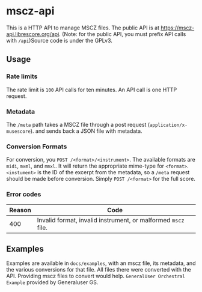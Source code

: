 # mscz-api
This is a HTTP API to manage MSCZ files. The public API is at https://mscz-api.librescore.org/api. (Note: for the public API, you must prefix API calls with `/api`)Source code is under the GPLv3.
## Usage
### Rate limits
The rate limit is `100` API calls for ten minutes. An API call is one HTTP request.
### Metadata
The `/meta` path takes a MSCZ file through a post request (`application/x-musescore`).
and sends back a JSON file with metadata.
### Conversion Formats
For conversion, you `POST /<format>/<instrument>`. The available formats are `midi`,
`mxml`, and `mmxl`. It will return the appropriate mime-type for `<format>`.
`<instument>` is the ID of the excerpt from the metadata, so a `/meta` request should
be made before conversion. Simply `POST /<format>` for the full score.
### Error codes
Reason | Code 
----- | -----
400 | Invalid format, invalid instrument, or malformed `mscz` file. 
## Examples
Examples are available in `docs/examples`, with an mscz file, its metadata, and the
various conversions for that file. All files there were converted with the API. Providing
mscz files to convert would help. `GeneralUser Orchestral Example` provided by Generaluser GS.
